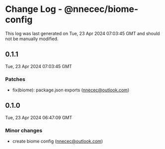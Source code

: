 # Change Log - @nnecec/biome-config

This log was last generated on Tue, 23 Apr 2024 07:03:45 GMT and should not be manually modified.

<!-- Start content -->

## 0.1.1

Tue, 23 Apr 2024 07:03:45 GMT

### Patches

- fix(biome): package.json exports (nnecec@outlook.com)

## 0.1.0

Tue, 23 Apr 2024 06:47:09 GMT

### Minor changes

- create biome config (nnecec@outlook.com)
